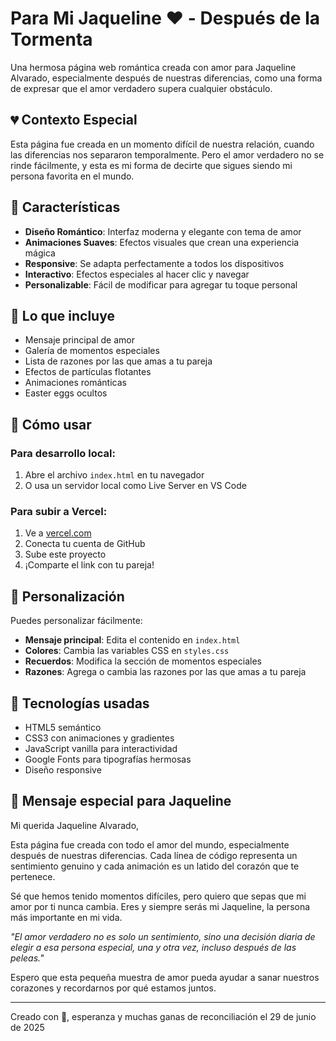 # Para Mi Jaqueline ❤️ - Después de la Tormenta

Una hermosa página web romántica creada con amor para Jaqueline Alvarado, especialmente después de nuestras diferencias, como una forma de expresar que el amor verdadero supera cualquier obstáculo.

## 💔 Contexto Especial

Esta página fue creada en un momento difícil de nuestra relación, cuando las diferencias nos separaron temporalmente. Pero el amor verdadero no se rinde fácilmente, y esta es mi forma de decirte que sigues siendo mi persona favorita en el mundo.

## 🌟 Características

- **Diseño Romántico**: Interfaz moderna y elegante con tema de amor
- **Animaciones Suaves**: Efectos visuales que crean una experiencia mágica
- **Responsive**: Se adapta perfectamente a todos los dispositivos
- **Interactivo**: Efectos especiales al hacer clic y navegar
- **Personalizable**: Fácil de modificar para agregar tu toque personal

## 💖 Lo que incluye

- Mensaje principal de amor
- Galería de momentos especiales
- Lista de razones por las que amas a tu pareja
- Efectos de partículas flotantes
- Animaciones románticas
- Easter eggs ocultos

## 🚀 Cómo usar

### Para desarrollo local:
1. Abre el archivo `index.html` en tu navegador
2. O usa un servidor local como Live Server en VS Code

### Para subir a Vercel:
1. Ve a [vercel.com](https://vercel.com)
2. Conecta tu cuenta de GitHub
3. Sube este proyecto
4. ¡Comparte el link con tu pareja!

## 📝 Personalización

Puedes personalizar fácilmente:
- **Mensaje principal**: Edita el contenido en `index.html`
- **Colores**: Cambia las variables CSS en `styles.css`
- **Recuerdos**: Modifica la sección de momentos especiales
- **Razones**: Agrega o cambia las razones por las que amas a tu pareja

## 🎨 Tecnologías usadas

- HTML5 semántico
- CSS3 con animaciones y gradientes
- JavaScript vanilla para interactividad
- Google Fonts para tipografías hermosas
- Diseño responsive

## 💝 Mensaje especial para Jaqueline

Mi querida Jaqueline Alvarado,

Esta página fue creada con todo el amor del mundo, especialmente después de nuestras diferencias. Cada línea de código representa un sentimiento genuino y cada animación es un latido del corazón que te pertenece.

Sé que hemos tenido momentos difíciles, pero quiero que sepas que mi amor por ti nunca cambia. Eres y siempre serás mi Jaqueline, la persona más importante en mi vida.

*"El amor verdadero no es solo un sentimiento, sino una decisión diaria de elegir a esa persona especial, una y otra vez, incluso después de las peleas."*

Espero que esta pequeña muestra de amor pueda ayudar a sanar nuestros corazones y recordarnos por qué estamos juntos.

---

Creado con 💖, esperanza y muchas ganas de reconciliación el 29 de junio de 2025
